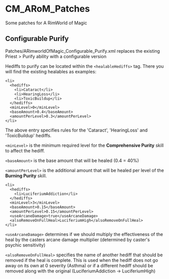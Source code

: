 # CM_ARoM_Patches
Some patches for A RimWorld of Magic

## Configurable Purify
Patches/ARimworldOfMagic_Configurable_Purify.xml replaces the existing Priest > Purify ability with a configurable version

Hediffs to purify can be located within the `<healableHediffs>` tag. There you will find the existing healables as examples:
```
<li>
  <hediffs>
    <li>Cataract</li>
    <li>HearingLoss</li>
    <li>ToxicBuildup</li>
  </hediffs>
  <minLevel>0</minLevel>
  <baseAmount>0.4</baseAmount>
  <amountPerLevel>0.3</amountPerLevel>
</li>
```
The above entry specifies rules for the 'Cataract', 'HearingLoss' and 'ToxicBuildup' hediffs.

`<minLevel>` is the minimum required level for the **Comprehensive Purity** skill to affect the hediff.

`<baseAmount>` is the base amount that will be healed (0.4 = 40%)

`<amountPerLevel>` is the additional amount that will be healed per level of the **Burning Purity** skill.

```
<li>
  <hediffs>
    <li>LuciferiumAddiction</li>
  </hediffs>
  <minLevel>3</minLevel>
  <baseAmount>0.15</baseAmount>
  <amountPerLevel>0.15</amountPerLevel>
  <useArcaneDamage>true</useArcaneDamage>
  <alsoRemoveOnFullHeal>LuciferiumHigh</alsoRemoveOnFullHeal>
</li>
```
`<useArcaneDamage>` determines if we should multiply the effectiveness of the heal by the casters arcane damage multiplier (determined by caster's psychic sensitivity)

`<alsoRemoveOnFullHeal>` specifies the name of another hediff that should be removed if the heal is complete. This is used when the hediff does not go away on its own at 0 severity (Asthma) or if a different hediff should be removed along with the original (LuciferiumAddiction -> LuciferiumHigh)
